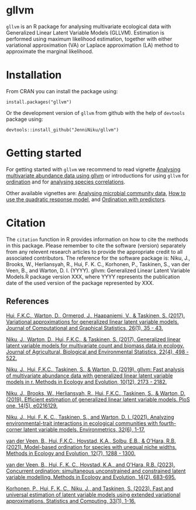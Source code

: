 # gllvm

`gllvm` is an R package for analysing multivariate ecological data with Generalized Linear Latent Variable Models (GLLVM).
Estimation is performed using maximum likelihood estimation, together with either variational approximation (VA) or Laplace approximation (LA) method to approximate the marginal likelihood.

# Installation

From CRAN you can install the package using:
```
install.packages("gllvm")
```
Or the development version of `gllvm` from github with the help of `devtools` package using:
```
devtools::install_github("JenniNiku/gllvm")
```

# Getting started

For getting started with `gllvm` we recommend to read vignette [Analysing multivariate abundance data using gllvm](https://jenniniku.github.io/gllvm/articles/vignette1.html)
or introductions for using `gllvm` for [ordination](https://jenniniku.github.io/gllvm/articles/vignette3.html) and for [analysing species correlations](https://jenniniku.github.io/gllvm/articles/vignette4.html).

Other available vignettes are:  [Analysing microbial community data](https://cran.r-project.org/web/packages/gllvm/vignettes/vignette2.html),
[How to use the quadratic response model](https://cran.r-project.org/web/packages/gllvm/vignettes/vignette5.html), and
[Ordination with predictors](https://cran.r-project.org/web/packages/gllvm/vignettes/vignette6.html).

# Citation
The `citation` function in R provides information on how to cite the methods in this package. Please remember to cite the software (version) separately from any relevent research articles to provide the appropriate credit to all associated contributors. The reference for the software package is: Niku, J., Brooks, W., Herliansyah, R., Hui, F. K. C., Korhonen, P., Taskinen, S., van der Veen, B., and Warton, D. I.
  (YYYY). gllvm: Generalized Linear Latent Variable Models.R package version XXX, where YYYY represents the publication date of the used version of the package represented by XXX.

## References

[Hui, F.K.C., Warton, D., Ormerod, J., Haapaniemi, V., & Taskinen, S. (2017). Variational approximations for generalized linear latent variable models. Journal of Computational and Graphical Statistics, 26(1), 35 - 43.](https://www.tandfonline.com/doi/abs/10.1080/10618600.2016.1164708)

[Niku, J., Warton, D., Hui, F.K.C., & Taskinen, S. (2017). Generalized linear latent variable models for multivariate count and biomass data in ecology. Journal of Agricultural, Biological and Environmental Statistics, 22(4), 498 - 522.](https://link.springer.com/article/10.1007/s13253-017-0304-7)

[Niku, J., Hui, F.K.C., Taskinen, S., & Warton, D. (2019). gllvm: Fast analysis of multivariate abundance data with generalized linear latent variable models in r. Methods in Ecology and Evolution, 10(12), 2173 - 2182.](https://besjournals.onlinelibrary.wiley.com/doi/abs/10.1111/2041-210X.13303)

[Niku, J., Brooks, W., Herliansyah, R., Hui, F.K.C., Taskinen, S., & Warton, D. (2019). Efficient estimation of generalized linear latent variable models. PloS one, 14(5), e0216129.](https://journals.plos.org/plosone/article?id=10.1371/journal.pone.0216129)

[Niku, J., Hui, F. K. C., Taskinen, S., and Warton, D. I. (2021). Analyzing environmental-trait interactions in ecological communities with fourth-corner latent variable models.       Environmetrics, 32(6), 1-17.](https://doi.org/10.1002/env.2683)

[van der Veen, B., Hui, F.K.C., Hovstad, K.A., Solbu, E.B., & O'Hara, R.B. (2021). Model-based ordination for species with unequal niche widths. Methods in Ecology and Evolution, 12(7), 1288 - 1300.](https://besjournals.onlinelibrary.wiley.com/doi/abs/10.1111/2041-210X.13595)

[van der Veen, B., Hui, F. K. C., Hovstad, K.A., and O'Hara, R.B. (2023). Concurrent ordination: simultaneous unconstrained and constrained latent variable modelling. Methods in Ecology and Evolution, 14(2), 683-695.](https://doi.org/10.1111/2041-210X.14035)

[Korhonen, P., Hui, F. K. C., Niku, J., and Taskinen, S. (2023). Fast and universal estimation of latent variable models using extended variational approximations. Statistics and Computing, 33(1), 1-16.](https://doi.org/10.1007/s11222-022-10189-w)
